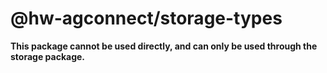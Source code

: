 # @hw-agconnect/storage-types

**This package cannot be used directly, and can only be used through the storage package.**
